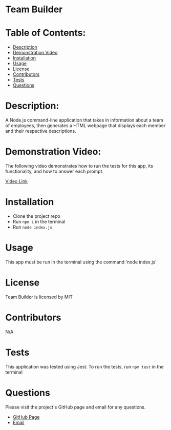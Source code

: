 
# Team Builder
<h1>Table of Contents:</h1>
<ul>
  <li><a href="#description">Description</a></li>
  <li><a href="#demonstration">Demonstration Video</li>
  <li><a href="#installation">Installation</a></li>
  <li><a href="#usage">Usage</a></li>
  <li><a href="#license">License</a></li>
  <li><a href="#contributors">Contributors</a></li>
  <li><a href="#tests">Tests</a></li>
  <li><a href="#questions">Questions</a></li>
</ul>

<h1 id="description">Description:</h1>
<p>A Node.js command-line application that takes in information about a team of employees, then generates a HTML webpage that displays each member and their respective descriptions.</p>

<h1 id="demonstration">Demonstration Video:</h1>
<p>The following video demonstrates how to run the tests for this app, its functionality, and how to answer each prompt.</p>
<a href="https://drive.google.com/file/d/1r4TV0ZpMNrGwY9GaMNajFIOqtf_5izMw/view">Video Link<a>

<h1 id="installation">Installation</h1>

- Clone the project repo 
- Run `npm i` in the terminal 
- Run `node index.js`

<h1 id="usage">Usage</h1>
<p>This app must be run in the terminal using the command 'node index.js'</p>

<h1 id="license">License</h1>
<p>Team Builder is licensed by MIT</p>

<h1 id="contributors">Contributors</h1>
<p>N/A</p>

<h1 id="tests">Tests</h1>

This application was tested using Jest. 
To run the tests, run `npm test` in the terminal

<h1 id="questions">Questions</h1>
<p>Please visit the project's GitHub page and email for any questions.</p>
<ul>
  <li><a href="https://github.com/ktkyletran">GitHub Page</a></li>
  <li><a href="mailto: ktkyletran@gmail.com">Email</a></li>
</ul>

